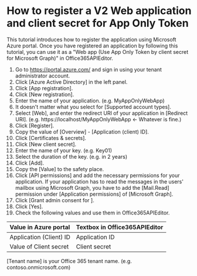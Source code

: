 # How to register a V2 Web application and client secret for App Only Token

This tutorial introduces how to register the application using Microsoft Azure portal. Once you have registered an application by following this tutorial, you can use it as a "Web app (Use App Only Token by client secret for Microsoft Graph)" in Office365APIEditor.

1. Go to https://portal.azure.com/ and sign in using your tenant administrator account.
2. Click [Azure Active Directory] in the left panel.
3. Click [App registration].
4. Click [New registration].
5. Enter the name of your application. (e.g. MyAppOnlyWebApp)
6. It doesn't matter what you select for [Supported account types].
7. Select [Web], and enter the redirect URI of your application in [Redirect URI]. (e.g. https&#58;<span></span>//localhost/MyAppOnlyWebApp <- Whatever is fine.)
8. Click [Register].
9. Copy the value of [Overview] - [Application (client) ID].
10. Click [Certificates & secrets].
11. Click [New client secret].
12. Enter the name of your key. (e.g. Key01)
13. Select the duration of the key. (e.g. in 2 years)
14. Click [Add].
15. Copy the [Value] to the safety place.
16. Click [API permissions] and add the necessary permissions for your application. If your application has to read the messages in the users' mailbox using Microsoft Graph, you have to add the [Mail.Read] permission under [Application permissions] of [Microsoft Graph].
17. Click [Grant admin consent for <Your tenant name>].
18. Click [Yes].
19. Check the following values and use them in Office365APIEditor.

  | Value in Azure portal  | Textbox in Office365APIEditor |  
  |:-----------------------|-------------------------------|  
  |Application (Client) ID |Application ID                 |  
  |Value of Client secret  |Client secret                  |  

  [Tenant name] is your Office 365 tenant name. (e.g. contoso.onmicrosoft.com)  